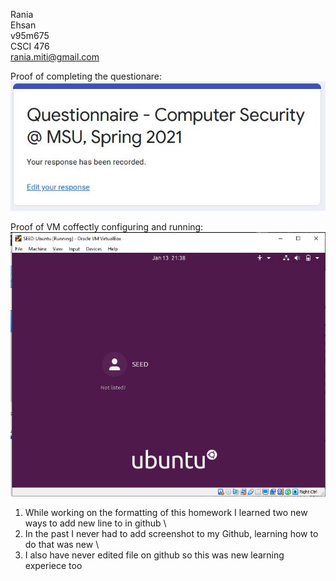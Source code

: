 Rania \
Ehsan \
v95m675 \
CSCI 476 \
rania.miti@gmail.com 


Proof of completing the questionare: \
![Questionaire](https://github.com/Rania-ME/csci-476-594-spring2021-private/blob/main/lab00/security_questionaire.JPG)

Proof of VM coffectly configuring and running: \
![Questionaire](https://github.com/Rania-ME/csci-476-594-spring2021-private/blob/main/lab00/security_vm.JPG)

1) While working on the formatting of this homework I learned two new ways to add new line to in github \
2) In the past I never had to add screenshot to my Github, learning how to do that was new \
3) I also have never edited file on github so this was new learning experiece too
